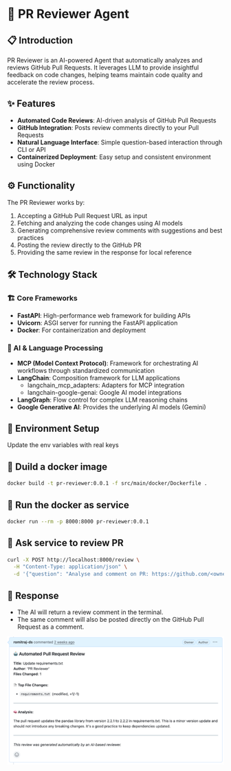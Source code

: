 # 🤖 PR Reviewer Agent

## 📋 Introduction
PR Reviewer is an AI-powered Agent that automatically analyzes and reviews GitHub Pull Requests.
It leverages LLM to provide insightful feedback on code changes, helping teams
maintain code quality and accelerate the review process.

## ✨ Features
- **Automated Code Reviews**: AI-driven analysis of GitHub Pull Requests
- **GitHub Integration**: Posts review comments directly to your Pull Requests
- **Natural Language Interface**: Simple question-based interaction through CLI or API
- **Containerized Deployment**: Easy setup and consistent environment using Docker


## ⚙️ Functionality
The PR Reviewer works by:
1. Accepting a GitHub Pull Request URL as input
2. Fetching and analyzing the code changes using AI models
3. Generating comprehensive review comments with suggestions and best practices
4. Posting the review directly to the GitHub PR
5. Providing the same review in the response for local reference

## 🛠️ Technology Stack

### 🏗️ Core Frameworks
- **FastAPI**: High-performance web framework for building APIs
- **Uvicorn**: ASGI server for running the FastAPI application
- **Docker**: For containerization and deployment

### 🧠 AI & Language Processing
- **MCP (Model Context Protocol)**: Framework for orchestrating AI workflows through standardized communication
- **LangChain**: Composition framework for LLM applications
  - langchain_mcp_adapters: Adapters for MCP integration
  - langchain-google-genai: Google AI model integrations
- **LangGraph**: Flow control for complex LLM reasoning chains
- **Google Generative AI**: Provides the underlying AI models (Gemini)


## 🔧 Environment Setup
Update the env variables with real keys


## 🐳 Duild a docker image
```bash
docker build -t pr-reviewer:0.0.1 -f src/main/docker/Dockerfile .
```

## 🚀 Run the docker as service
```bash
docker run --rm -p 8000:8000 pr-reviewer:0.0.1
```

## 📡 Ask service to review PR
```bash
curl -X POST http://localhost:8000/review \
  -H "Content-Type: application/json" \
  -d '{"question": "Analyse and comment on PR: https://github.com/<owner>/<repo>/pull/<number>"}'
```

## 💬 Response
- The AI will return a review comment in the terminal.
- The same comment will also be posted directly on the GitHub Pull Request as a comment.

![Review Example](assets/review_example.png)
